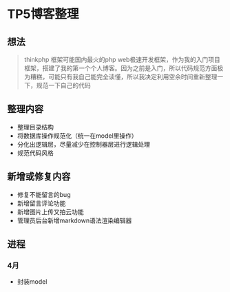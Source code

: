 # TP5博客整理

## 想法

> thinkphp 框架可能国内最火的php web极速开发框架，作为我的入门项目框架，搭建了我的第一个个人博客。因为之前是入门，所以代码规范方面极为糟糕，可能只有我自己能完全读懂，所以我决定利用空余时间重新整理一下，规范一下自己的代码

## 整理内容

* 整理目录结构
* 将数据库操作规范化（统一在model里操作）
* 分化出逻辑层，尽量减少在控制器层进行逻辑处理
* 规范代码风格

## 新增或修复内容

* 修复不能留言的bug
* 新增留言评论功能
* 新增图片上传又拍云功能
* 管理员后台新增markdown语法渲染编辑器

## 进程

### 4月 ###

* 封装model